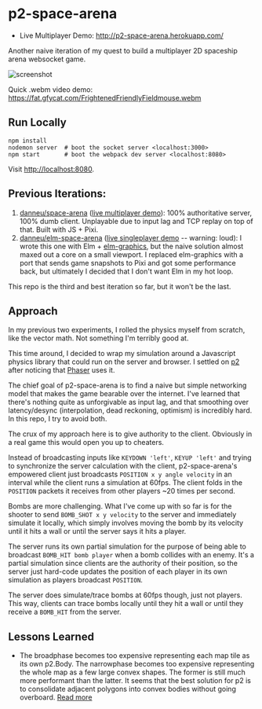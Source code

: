 
# p2-space-arena

- Live Multiplayer Demo: http://p2-space-arena.herokuapp.com/

Another naive iteration of my quest to build a multiplayer 2D spaceship arena
websocket game.

![screenshot](https://dl.dropboxusercontent.com/spa/quq37nq1583x0lf/2s7b77gg.png)

Quick .webm video demo: <https://fat.gfycat.com/FrightenedFriendlyFieldmouse.webm>

## Run Locally

    npm install
    nodemon server  # boot the socket server <localhost:3000>
    npm start       # boot the webpack dev server <localhost:8080>

Visit <http://localhost:8080>.

## Previous Iterations:

1. [danneu/space-arena](https://github.com/danneu/space-arena)
   ([live multiplayer demo](https://github.com/danneu/space-arena)):
   100% authoritative server, 100% dumb client. Unplayable due to input lag
   and TCP replay on top of that. Built with JS + Pixi.
2. [danneu/elm-space-arena](https://github.com/danneu/elm-space-arena)
   ([live singleplayer demo](https://www.danneu.com/elm-space-arena/) -- warning: loud):
   I wrote this one with Elm + [elm-graphics][elm-graphics], but the naive
   solution almost maxed out a core on a small viewport. I replaced elm-graphics
   with a port that sends game snapshots to Pixi and got some performance back,
   but ultimately I decided that I don't want Elm in my hot loop.

This repo is the third and best iteration so far, but it won't be the last.

[elm-graphics]: http://package.elm-lang.org/packages/evancz/elm-graphics/1.0.0/Collage

## Approach

In my previous two experiments, I rolled the physics myself from scratch,
like the vector math. Not something I'm terribly good at.

This time around, I decided to wrap my simulation around a Javascript
physics library that could run on the server and browser.
I settled on [p2](https://github.com/schteppe/p2.js)
after noticing that [Phaser](http://phaser.io/) uses it.

The chief goal of p2-space-arena is to find a naive but simple
networking model that makes the game bearable over the internet.
I've learned that there's nothing quite as unforgivable as
input lag, and that smoothing over latency/desync
(interpolation, dead reckoning, optimism) is incredibly hard.
In this repo, I try to avoid both.

The crux of my approach here is to give authority to the client.
Obviously in a real game this would open you up to cheaters.

Instead of broadcasting inputs like `KEYDOWN 'left'`, `KEYUP 'left'`
and trying to synchronize the server calculation with the client,
p2-space-arena's empowered client just broadcasts
`POSITION x y angle velocity` in an interval while the client runs
a simulation at 60fps. The client folds in the `POSITION` packets
it receives from other players ~20 times per second.

Bombs are more challenging. What I've come up with so far is for
the shooter to send `BOMB_SHOT x y velocity` to the server and
immediately simulate it locally, which simply involves moving
the bomb by its velocity until it hits a wall or until the
server says it hits a player.

The server runs its own partial simulation for the purpose of
being able to broadcast `BOMB_HIT bomb player` when a bomb
collides with an enemy. It's a partial simulation since
clients are the authority of their position, so the server
just hard-code updates the position of each player in its own
simulation as players broadcast `POSITION`.

The server does simulate/trace bombs at 60fps though, just
not players. This way, clients can trace bombs locally
until they hit a wall or until they receive a `BOMB_HIT`
from the server.

## Lessons Learned

- The broadphase becomes too expensive representing each map tile as its own
  p2.Body. The narrowphase becomes too expensive representing the whole map
  as a few large convex shapes. The former is still much more performant than
  the latter. It seems that the best solution for p2 is to consolidate
  adjacent polygons into convex bodies without going overboard.
  [Read more](http://www.html5gamedevs.com/topic/24183-ideal-way-to-reduce-a-2d-tile-level-into-fewer-p2bodies/)
